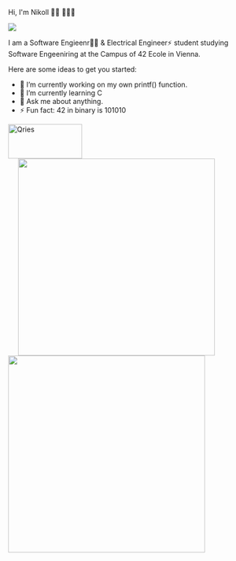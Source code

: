 Hi, I'm Nikoll  👋🏻 🧑🏻‍💻


<img src= "https://media-exp1.licdn.com/dms/image/D4D16AQENFYfzitZ4_g/profile-displaybackgroundimage-shrink_350_1400/0/1665241654995?e=1672876800&v=beta&t=jYtSVKTP43QRlCztOYiLnT6ALwj0wYm73sv4N2UzlCk">


I am a Software Engieenr👨‍💻 & Electrical Engineer⚡ student studying Software Engeeniring at the Campus of 42 Ecole in Vienna.

Here are some ideas to get you started:

- 🔭 I’m currently working on my own printf() function.
- 🌱 I’m currently learning C
- 💬 Ask me about anything.
- ⚡ Fun fact: 42 in binary is 101010

<a href="https://www.qries.com/">
         <img alt="Qries" src="https://www.qries.com/images/banner_logo.png"
         width=150" height="70">

<a  href="https://www.instagram.com/nk.gjk/">
                                            <img src="https://github.com/nixknameee/Website/blob/main/Grafiken/nk.gjk_qr.png?raw=true"
                                                                                                      width="400" height="400" target="_blank" hspace="20">

</a>
<img src="https://github.com/nixknameee/Website/blob/main/Grafiken/LinkedIn.jpeg?raw=true" width="400" height="400"> 

